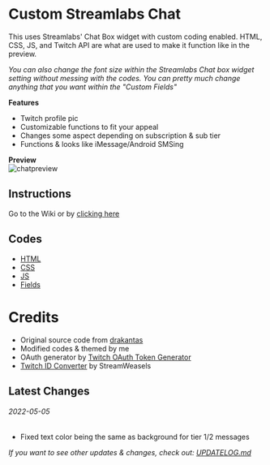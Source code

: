 # Custom Streamlabs Chat
This uses Streamlabs' Chat Box widget with custom coding enabled. HTML, CSS, JS, and Twitch API are what are used to make it function like in the preview. <br />

*You can also change the font size within the Streamlabs Chat box widget setting without messing with the codes. You can pretty much change anything that you want within the "Custom Fields"*

**Features**
- Twitch profile pic
- Customizable functions to fit your appeal
- Changes some aspect depending on subscription & sub tier
- Functions & looks like iMessage/Android SMSing

**Preview** <br/>
![chatpreview](https://cdn.discordapp.com/attachments/920180817962090516/961130530689155122/preview-chatbubbleSMS.gif)

## Instructions
Go to the Wiki or by [clicking here](https://github.com/makakiyoAnju/streamlabs-custom-chat/wiki)

## Codes
- [HTML](code/index.html)
- [CSS](code/style.css)
- [JS](code/functions.js)
- [Fields](code/fields.json)

# Credits 
- Original source code from [drakantas](https://github.com/drakantas)
- Modified codes & themed by me
- OAuth generator by [Twitch OAuth Token Generator](https://twitchapps.com/tokengen/)
- [Twitch ID Converter](https://www.streamweasels.com/tools/convert-twitch-username-to-user-id/) by StreamWeasels

## Latest Changes
###### 2022-05-05
- Fixed text color being the same as background for tier 1/2 messages

*If you want to see other updates & changes, check out: [UPDATELOG.md](UPDATELOG.md)*
